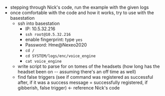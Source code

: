 * stepping through Nick's code, run the example with the given logs
* once comfortable with the code and how it works, try to use with the basestation
    * ssh into basestation 
        * IP: 10.5.32.216
        * `ssh root@10.5.32.216`
        * enable fingerprint: type `yes`
        * Password: Hme@Nexeo2020
        * `cd /`
        * `cd SYSTEM/logs/enc/voice_engine`
        * `cat voice_engine`
    * write script to parse for on tomes of the headsets (how long has the headset been on -- assuming there's an off time as well)
    * find false triggers (see if command was registered as successful after, if it was a success message = successfully registered, if gibberish, false trigger) <- reference Nick's code